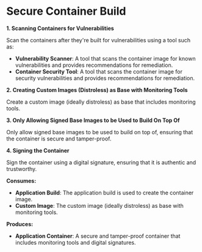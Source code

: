 # Secure Container Build

**1. Scanning Containers for Vulnerabilities**

Scan the containers after they're built for vulnerabilities using a tool such as:

* **Vulnerability Scanner**: A tool that scans the container image for known vulnerabilities and provides recommendations for remediation.
* **Container Security Tool**: A tool that scans the container image for security vulnerabilities and provides recommendations for remediation.


**2. Creating Custom Images (Distroless) as Base with Monitoring Tools**

Create a custom image (ideally distroless) as base that includes monitoring tools.


**3. Only Allowing Signed Base Images to be Used to Build On Top Of**

Only allow signed base images to be used to build on top of, ensuring that the container is secure and tamper-proof.


**4. Signing the Container**

Sign the container using a digital signature, ensuring that it is authentic and trustworthy.

**Consumes:**

* **Application Build**: The application build is used to create the container image.
* **Custom Image**: The custom image (ideally distroless) as base with monitoring tools.

**Produces:**

* **Application Container**: A secure and tamper-proof container that includes monitoring tools and digital signatures.
